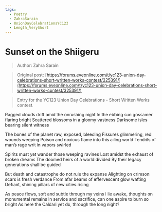 ```yaml
---
tags:
  - Poetry
  - ZahraSarain
  - UnionDayCelebrationsYC123
  - Length_VeryShort
---
```


# Sunset on the Shiigeru

> Author: Zahra Sarain

> Original post: [https://forums.eveonline.com/t/yc123-union-day-celebrations-short-written-works-contest/325391/](https://forums.eveonline.com/t/yc123-union-day-celebrations-short-written-works-contest/325391/)

> Entry for the YC123 Union Day Celebrations - Short Written Works contest.


Ragged clouds drift amid the onrushing night
In the ebbing sun gossamer flaring bright
Scattered blossoms in a gloomy vastness
Darksome isles bearing silent witness

The bones of the planet raw, exposed, bleeding
Fissures glimmering, red wounds weeping
Poison and noxious flame into this ailing world
Tendrils of man’s rage writ in vapors swirled

Spirits must yet wander those weeping ravines
Lost amidst the exhaust of broken dreams
The doomed heirs of a world divided
By their legacy generations shall be guided

But death and catastrophe do not rule the expanse
Alighting on crimson scars is fresh verdance
From afar beams of effervescent glow wafting
Defiant, shining pillars of new cities rising

As peace flows, soft and subtle through my veins
I lie awake, thoughts on monumental remains
In service and sacrifice, can one aspire to burn so bright
As here the Caldari yet do, through the long night?